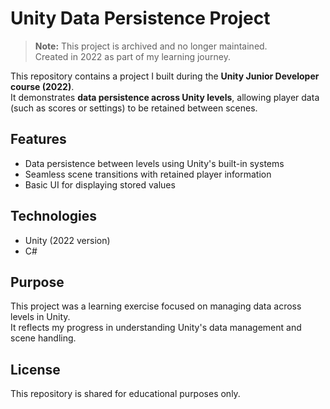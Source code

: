 # Unity Data Persistence Project

> **Note:** This project is archived and no longer maintained.  
> Created in 2022 as part of my learning journey.

This repository contains a project I built during the **Unity Junior Developer course (2022)**.  
It demonstrates **data persistence across Unity levels**, allowing player data (such as scores or settings) to be retained between scenes.

## Features
- Data persistence between levels using Unity's built-in systems
- Seamless scene transitions with retained player information
- Basic UI for displaying stored values

## Technologies
- Unity (2022 version)
- C#

## Purpose
This project was a learning exercise focused on managing data across levels in Unity.  
It reflects my progress in understanding Unity's data management and scene handling.

## License
This repository is shared for educational purposes only.
